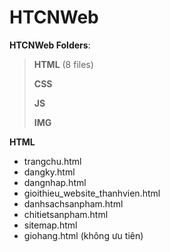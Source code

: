 # HTCNWeb
**HTCNWeb Folders**:

> **HTML** (8 files)
>
> **CSS**
>
> **JS**
>
> **IMG**

**HTML**

- trangchu.html
- dangky.html
- dangnhap.html
- gioithieu_website_thanhvien.html
- danhsachsanpham.html
- chitietsanpham.html
- sitemap.html
- giohang.html (không ưu tiên)
